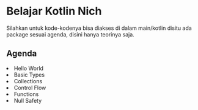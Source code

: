 <h1>Belajar Kotlin Nich</h1>
<p>
    Silahkan untuk kode-kodenya bisa diakses di dalam main/kotlin disitu ada package sesuai agenda, disini hanya teorinya saja.
</p>

<h2> Agenda </h2>
<li>Hello World</li>
<li>Basic Types</li>
<li>Collections</li>
<li>Control Flow</li>
<li>Functions</li>
<li>Null Safety</li>


